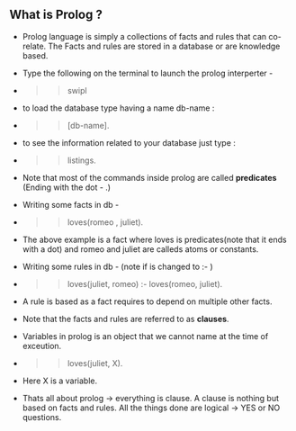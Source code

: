 ## What is Prolog ?

* Prolog language is simply a collections of facts and rules that can co-relate. 
The Facts and rules are stored in a database or are knowledge based.

* Type the following on the terminal to launch the prolog interperter -  
* >> swipl

* to load the database type having a name db-name : 
* >> [db-name].

* to see the information related to your database just type :
* >> listings.

* Note that most of the commands inside prolog are called **predicates**
(Ending with the dot - .)

* Writing some facts in db -
* >> loves(romeo , juliet).

* The above example is a fact where loves is predicates(note that it ends with
a dot) and romeo and juliet are calleds atoms or constants.

* Writing some rules in db - (note if is changed to :- )
* >> loves(juliet, romeo) :- loves(romeo, juliet).

* A rule is based as a fact requires to depend on multiple other facts.  
* Note that the facts and rules are referred to as **clauses**.

* Variables in prolog is an object that we cannot name at the time of exceution.
* >> loves(juliet, X).

* Here X is a variable.

* Thats all about prolog -> everything is clause. A clause is nothing but based
on facts and rules. All the things done are logical -> YES or NO questions.


